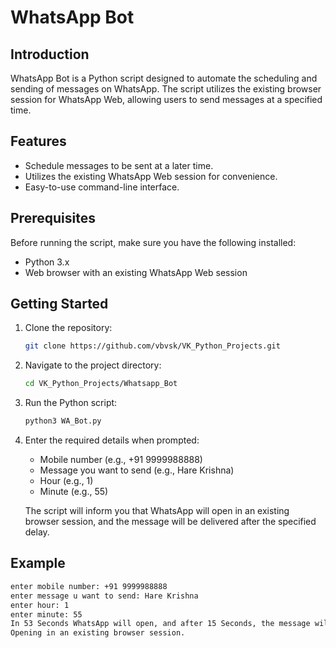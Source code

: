 # WhatsApp Bot

## Introduction
WhatsApp Bot is a Python script designed to automate the scheduling and sending of messages on WhatsApp. The script utilizes the existing browser session for WhatsApp Web, allowing users to send messages at a specified time.

## Features
- Schedule messages to be sent at a later time.
- Utilizes the existing WhatsApp Web session for convenience.
- Easy-to-use command-line interface.

## Prerequisites
Before running the script, make sure you have the following installed:
- Python 3.x
- Web browser with an existing WhatsApp Web session

## Getting Started
1. Clone the repository:

    ```bash
    git clone https://github.com/vbvsk/VK_Python_Projects.git
    ```

2. Navigate to the project directory:

    ```bash
    cd VK_Python_Projects/Whatsapp_Bot
    ```

3. Run the Python script:

    ```bash
    python3 WA_Bot.py
    ```

4. Enter the required details when prompted:
    - Mobile number (e.g., +91 9999988888)
    - Message you want to send (e.g., Hare Krishna)
    - Hour (e.g., 1)
    - Minute (e.g., 55)

    The script will inform you that WhatsApp will open in an existing browser session, and the message will be delivered after the specified delay.

## Example
```bash
enter mobile number: +91 9999988888
enter message u want to send: Hare Krishna
enter hour: 1
enter minute: 55
In 53 Seconds WhatsApp will open, and after 15 Seconds, the message will be Delivered!
Opening in an existing browser session.


